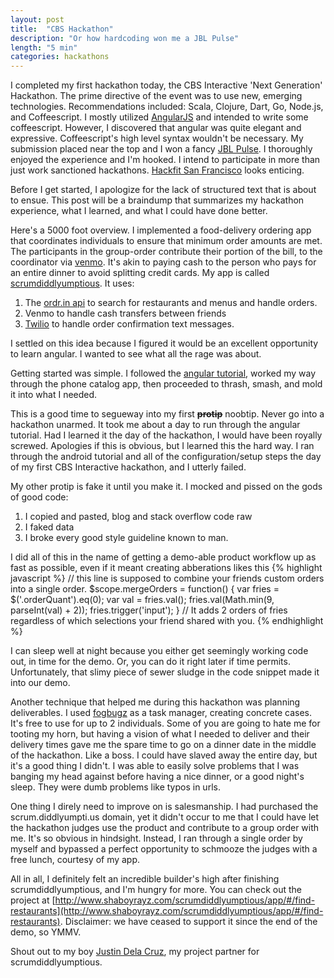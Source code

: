 ```yaml
---
layout: post
title:  "CBS Hackathon"
description: "Or how hardcoding won me a JBL Pulse"
length: "5 min"
categories: hackathons
---
```

I completed my first hackathon today, the CBS Interactive 'Next Generation' Hackathon. The prime directive
of the event was to use new, emerging technologies. Recommendations included: Scala, Clojure, Dart, Go, Node.js, and Coffeescript.
I mostly utilized [AngularJS](http://angularjs.org/) and intended to write some coffeescript. However, I discovered that angular was quite
elegant and expressive. Coffeescript's high level syntax wouldn't be necessary. My submission
placed near the top and I won a fancy [JBL Pulse](http://www.jbl.com/estore/jbl/us/products/JBL-Pulse/JBL%20PULSE_JBL_US).
I thoroughly enjoyed the experience and I'm hooked. I intend to participate in more than just work sanctioned hackathons.
[Hackfit San Francisco](http://www.hackfit.com/san-francisco-2014/) looks enticing.

Before I get started, I apologize for the lack of structured text that is about to ensue. This post will be a braindump
that summarizes my hackathon experience, what I learned, and what I could have done better.

Here's a 5000 foot overview. I implemented a food-delivery ordering app that coordinates individuals to
ensure that minimum order amounts are met. The participants in the group-order contribute their portion of the
bill, to the coordinator via [venmo](https://venmo.com/). It's akin to paying cash to the person who pays
for an entire dinner to avoid splitting credit cards. My app is called [scrumdiddlyumptious](https://github.com/rcarino/scrumdiddlyumptious).
It uses:

1. The [ordr.in api](http://ordr.in/) to search for restaurants and menus and handle orders.
2. Venmo to handle cash transfers between friends
3. [Twilio](https://www.twilio.com/) to handle order confirmation text messages.

I settled on this idea because I figured it would be an excellent opportunity to learn angular. I wanted to see what all the
rage was about.

Getting started was simple. I followed the [angular tutorial](http://docs.angularjs.org/tutorial), worked my way through
the phone catalog app, then proceeded to thrash, smash, and mold it into what I needed.

This is a good time to segueway into my first **<s>protip</s>** noobtip. Never go into a hackathon unarmed. It took me about a day to run through the angular
tutorial. Had I learned it the day of the hackathon, I would have been royally screwed. Apologies if this is obvious, but
I learned this the hard way. I ran through the android tutorial and all of the configuration/setup steps the day of my
first CBS Interactive hackathon, and I utterly failed.

My other protip is fake it until you make it. I mocked and pissed on the gods of good code:

1. I copied and pasted, blog and stack overflow code raw
2. I faked data
3. I broke every good style guideline known to man.

I did all of this in the name of getting a demo-able product workflow up as fast as possible, even if it meant creating
abberations likes this
{% highlight javascript %}
        // this line is supposed to combine your friends custom orders into a single order.
        $scope.mergeOrders = function() {
            var fries = $('.orderQuant').eq(0);
            var val = fries.val();
            fries.val(Math.min(9, parseInt(val) + 2));
            fries.trigger('input');
        }
        // It adds 2 orders of fries regardless of which selections your friend shared with you.
{% endhighlight %}

I can sleep well at night because you either get seemingly working code out, in time for the demo. Or, you can do it right
later if time permits. Unfortunately, that slimy piece of sewer sludge in the code snippet made it into our demo.

Another technique that helped me during this hackathon was planning deliverables. I used [fogbugz](http://www.fogcreek.com/Fogbugz/)
as a task manager, creating concrete cases. It's free to use for up to 2 individuals. Some of you are going to hate me
for tooting my horn, but having a vision of what I needed to deliver and their delivery times gave me the spare time to go on a dinner date
in the middle of the hackathon. Like a boss. I could have slaved away the entire day, but it's a good thing I didn't. I was
able to easily solve problems that I was banging my head against before having a nice dinner, or a good night's sleep. They
were dumb problems like typos in urls.

One thing I direly need to improve on is salesmanship. I had purchased the scrum.diddlyumpti.us domain, yet it didn't occur
to me that I could have let the hackathon judges use the product and contribute to a group order with me. It's so obvious
in hindsight. Instead, I ran through a single order by myself and bypassed a perfect opportunity to schmooze the judges with
a free lunch, courtesy of my app.

All in all, I definitely felt an incredible builder's high after finishing scrumdiddlyumptious, and I'm hungry for more.
You can check out the project at [http://www.shaboyrayz.com/scrumdiddlyumptious/app/#/find-restaurants](http://www.shaboyrayz.com/scrumdiddlyumptious/app/#/find-restaurants). Disclaimer: we
have ceased to support it since the end of the demo, so YMMV.

Shout out to my boy [Justin Dela Cruz](https://github.com/justindelacruz), my project partner for scrumdiddlyumptious.